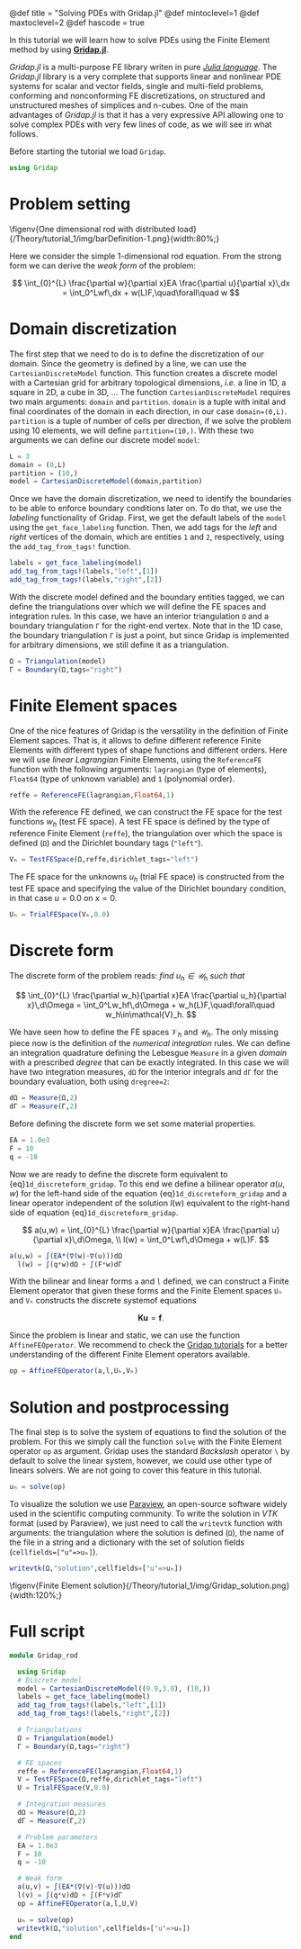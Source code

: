 @def title = "Solving PDEs with Gridap.jl"
@def mintoclevel=1
@def maxtoclevel=2 
@def hascode = true

In this tutorial we will learn how to solve PDEs using the Finite Element method by using [**Gridap.jl**](https://github.com/gridap/Gridap.jl).

*Gridap.jl* is a multi-purpose FE library writen in pure [*Julia language*](https://julialang.org/). The *Gridap.jl* library is a very complete that supports linear and nonlinear PDE systems for scalar and vector fields, single and multi-field problems, conforming and nonconforming FE discretizations, on structured and unstructured meshes of simplices and n-cubes. One of the main advantages of *Gridap.jl* is that it has a very expressive API allowing one to solve complex PDEs with very few lines of code, as we will see in what follows.

Before starting the tutorial we load ``Gridap``.
```julia
using Gridap
```

# Problem setting

\figenv{One dimensional rod with distributed load}{/Theory/tutorial_1/img/barDefinition-1.png}{width:80%;}

Here we consider the simple 1-dimensional rod equation. From the strong form we can derive the *weak form* of the problem:

$$ 
\int_{0}^{L} \frac{\partial w}{\partial x}EA \frac{\partial u}{\partial x}\,dx = \int_0^Lwf\,dx + w(L)F,\quad\forall\quad w
$$ 

# Domain discretization

The first step that we need to do is to define the discretization of our domain. Since the geometry is defined by a line, we can use the ``CartesianDiscreteModel`` function. This function creates a discrete model with a Cartesian grid for arbitrary topological dimensions, *i.e.* a line in 1D, a square in 2D, a cube in 3D, ... The function ``CartesianDiscreteModel`` requires two main arguments: ``domain`` and ``partition``. ``domain`` is a tuple with inital and final coordinates of the domain in each direction, in our case ``domain=(0,L)``. ``partition`` is a tuple of number of cells per direction, if we solve the problem using 10 elements, we will define ``partition=(10,)``. With these two arguments we can define our discrete model ``model``:

```julia
L = 3
domain = (0,L)
partition = (10,)
model = CartesianDiscreteModel(domain,partition)
```

Once we have the domain discretization, we need to identify the boundaries to be able to enforce boundary conditions later on. To do that, we use the *labeling* functionality of Gridap. First, we get the default labels of the ``model`` using the ``get_face_labeling`` function. Then, we add tags for the *left* and *right* vertices of the domain, which are entities ``1`` and ``2``, respectively, using the ``add_tag_from_tags!`` function.

```julia
labels = get_face_labeling(model)
add_tag_from_tags!(labels,"left",[1])
add_tag_from_tags!(labels,"right",[2])
```

With the discrete model defined and the boundary entities tagged, we can define the triangulations over which we will define the FE spaces and integration rules. In this case, we have an interior triangulation ``Ω`` and a boundary triangulation ``Γ`` for the right-end vertex. Note that in the 1D case, the boundary triangulation ``Γ`` is just a point, but since Gridap is implemented for arbitrary dimensions, we still define it as a triangulation.

```julia
Ω = Triangulation(model)
Γ = Boundary(Ω,tags="right")
```

# Finite Element spaces

One of the nice features of Gridap is the versatility in the definition of Finite Element sapces. That is, it allows to define different reference Finite Elements with different types of shape functions and different orders. Here we will use *linear Lagrangian* Finite Elements, using the ``ReferenceFE`` function with the following arguments: ``lagrangian`` (type of elements), ``Float64`` (type of unknown variable) and ``1`` (polynomial order).

```julia
reffe = ReferenceFE(lagrangian,Float64,1)
```

With the reference FE defined, we can construct the FE space for the test functions $w_h$ (test FE space). A test FE space is defined by the type of reference Finite Element (``reffe``), the triangulation over which the space is defined (``Ω``) and the Dirichlet boundary tags (``"left"``).

```julia
Vₕ = TestFESpace(Ω,reffe,dirichlet_tags="left")
```

The FE space for the unknowns $u_h$ (trial FE space) is constructed from the test FE space and specifying the value of the Dirichlet boundary condition, in that case $u=0.0$ on $x=0$.

```julia
Uₕ = TrialFESpace(Vₕ,0.0) 
```

# Discrete form

The discrete form of the problem reads: *find $u_h\in\mathcal{U}_h$ such that*

$$ 
\int_{0}^{L} \frac{\partial w_h}{\partial x}EA \frac{\partial u_h}{\partial x}\,d\Omega = \int_0^Lw_hf\,d\Omega + w_h(L)F,\quad\forall\quad w_h\in\mathcal{V}_h.
$$

We have seen how to define the FE spaces $\mathcal{V}_h$ and $\mathcal{U}_h$. The only missing piece now is the definition of the *numerical integration* rules. We can define an integration quadrature defining the Lebesgue ``Measure`` in a given *domain* with a prescribed *degree* that can be exactly integrated. In this case we will have two integration measures, ``dΩ`` for the interior integrals and ``dΓ`` for the boundary evaluation, both using ``dregree=2``:

```julia
dΩ = Measure(Ω,2)
dΓ = Measure(Γ,2)
```

Before defining the discrete form we set some material properties.

```julia
EA = 1.0e3
F = 10
q = -10
```

Now we are ready to define the discrete form equivalent to {eq}`1d_discreteform_gridap`. To this end we define a bilinear operator $a(u,w)$ for the left-hand side of the equation {eq}`1d_discreteform_gridap` and a linear operator independent of the solution $l(w)$ equivalent to the right-hand side of equation {eq}`1d_discreteform_gridap`.

$$ 
a(u,w) = \int_{0}^{L} \frac{\partial w}{\partial x}EA \frac{\partial u}{\partial x}\,d\Omega, \\
l(w) = \int_0^Lwf\,d\Omega + w(L)F.
$$

```julia
a(u,w) = ∫(EA*(∇(w)⋅∇(u)))dΩ
  l(w) = ∫(q*w)dΩ + ∫(F*w)dΓ
```

With the bilinear and linear forms ``a`` and ``l`` defined, we can construct a Finite Element operator that given these forms and the Finite Element spaces ``Uₕ`` and ``Vₕ`` constructs the discrete systemof  equations 

$$\mathbf{Ku} = \mathbf{f}.$$

Since the problem is linear and static, we can use the function ``AffineFEOperator``. We recommend to check the [Gridap tutorials](https://gridap.github.io/Tutorials/dev/) for a better understanding of the different Finite Element operators available.

```julia
op = AffineFEOperator(a,l,Uₕ,Vₕ)
```

# Solution and postprocessing

The final step is to solve the system of equations to find the solution of the problem. For this we simply call the function ``solve`` with the Finite Element operator ``op`` as argument. Gridap uses the standard *Backslash* operator 
 `` \ `` by default to solve the linear system, however, we could use other type of linears solvers. We are not going to cover this feature in this tutorial.

```julia
uₕ = solve(op)
```

To visualize the solution we use [Paraview](https://www.paraview.org/), an open-source software widely used in the scientific computing community. To write the solution in *VTK* format (used by Paraview), we just need to call the ``writevtk`` function with arguments: the triangulation where the solution is defined (``Ω``), the name of the file in a string and a dictionary with the set of solution fields (``cellfields=["u"=>uₕ]``).

```julia
writevtk(Ω,"solution",cellfields=["u"=>uₕ])
```

\figenv{Finite Element solution}{/Theory/tutorial_1/img/Gridap_solution.png}{width:120%;}

# Full script

```julia
module Gridap_rod

  using Gridap
  # Discrete model
  model = CartesianDiscreteModel((0.0,3.0), (10,))
  labels = get_face_labeling(model)
  add_tag_from_tags!(labels,"left",[1])
  add_tag_from_tags!(labels,"right",[2])

  # Triangulations
  Ω = Triangulation(model)
  Γ = Boundary(Ω,tags="right")

  # FE spaces
  reffe = ReferenceFE(lagrangian,Float64,1)
  V = TestFESpace(Ω,reffe,dirichlet_tags="left")
  U = TrialFESpace(V,0.0)

  # Integration measures
  dΩ = Measure(Ω,2)
  dΓ = Measure(Γ,2)

  # Problem parameters
  EA = 1.0e3
  F = 10
  q = -10

  # Weak form
  a(u,v) = ∫(EA*(∇(v)⋅∇(u)))dΩ
  l(v) = ∫(q*v)dΩ + ∫(F*v)dΓ
  op = AffineFEOperator(a,l,U,V)

  uₕ = solve(op)
  writevtk(Ω,"solution",cellfields=["u"=>uₕ])
end 
```
<!-- -->
